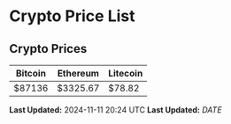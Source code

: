 # Crypto Price List

## Crypto Prices
| Bitcoin | Ethereum | Litecoin |
| ------- | -------- | -------- |
| $87136 | $3325.67 | $78.82 |
**Last Updated:** 2024-11-11 20:24 UTC
**Last Updated:** $DATE$
